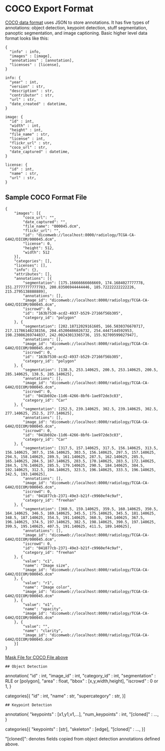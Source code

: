 # COCO Export Format

[COCO data format](http://cocodataset.org/#format-data) uses JSON to store annotations. It has five types of annotations: object detection, keypoint detection, stuff segmentation, panoptic segmentation, and image captioning. Basic higher level data format looks like this:
```
{
  "info" : info, 
  "images" : [image], 
  "annotations" : [annotation], 
  "licenses" : [license],
}

info: {
  "year" : int, 
  "version" : str, 
  "description" : str, 
  "contributor" : str, 
  "url" : str, 
  "date_created" : datetime,
}

image: {
  "id" : int, 
  "width" : int, 
  "height" : int, 
  "file_name" : str, 
  "license" : int, 
  "flickr_url" : str, 
  "coco_url" : str, 
  "date_captured" : datetime,
}

license: {
  "id" : int, 
  "name" : str, 
  "url" : str,
}
```
## Sample COCO Format File
```
{
	"images": [{
		"coco_url": "",
		"date_captured": "",
		"file_name": "000045.dcm",
		"flickr_url": "",
		"id": "dicomweb://localhost:8000/radiology/TCGA-CA-G4H2/DICOM/000045.dcm",
		"license": 0,
		"height": 512,
		"width": 512
	}],
	"categories": [],
	"licenses": [],
	"info": {},
	"attributes": [],
	"annotations": [{
		"segmentation": [175.16666666666669, 174.1684027777778, 151.27777777777783, 200.83506944444446, 185.72222222222226, 215.2795138888889],
		"annotations": [],
		"image_id": "dicomweb://localhost:8000/radiology/TCGA-CA-G4H2/DICOM/000045.dcm",
		"iscrowd": 0,
		"id": "163b7530-acd2-4937-b529-27166f56b305",
		"category_id": "polygon"
	}, {
		"segmentation": [202.18712029161605, 166.5030376670717, 217.11786148238156, 204.45200486026732, 254.4447144592953, 198.23086269744837, 242.00243013365736, 155.92709599027947],
		"annotations": [],
		"image_id": "dicomweb://localhost:8000/radiology/TCGA-CA-G4H2/DICOM/000045.dcm",
		"iscrowd": 0,
		"id": "163b7530-acd2-4937-b529-27166f56b305",
		"category_id": "polygon"
	}, {
		"segmentation": [138.5, 253.140625, 200.5, 253.140625, 200.5, 285.140625, 138.5, 285.140625],
		"annotations": [],
		"image_id": "dicomweb://localhost:8000/radiology/TCGA-CA-G4H2/DICOM/000045.dcm",
		"iscrowd": 0,
		"id": "041b692e-11d6-4266-8bf6-1ae972de3c83",
		"category_id": "Car"
	}, {
		"segmentation": [252.5, 239.140625, 302.5, 239.140625, 302.5, 277.140625, 252.5, 277.140625],
		"annotations": [],
		"image_id": "dicomweb://localhost:8000/radiology/TCGA-CA-G4H2/DICOM/000045.dcm",
		"iscrowd": 0,
		"id": "041b692e-11d6-4266-8bf6-1ae972de3c83",
		"category_id": "Car"
	}, {
		"segmentation": [317.5, 157.140625, 317.5, 156.140625, 313.5, 156.140625, 307.5, 156.140625, 303.5, 156.140625, 297.5, 157.140625, 294.5, 158.140625, 289.5, 161.140625, 287.5, 162.140625, 285.5, 165.140625, 284.5, 167.140625, 283.5, 170.140625, 283.5, 172.140625, 284.5, 176.140625, 285.5, 179.140625, 290.5, 184.140625, 304.5, 192.140625, 312.5, 194.140625, 323.5, 196.140625, 333.5, 196.140625, 342.5, 193.140625],
		"annotations": [],
		"image_id": "dicomweb://localhost:8000/radiology/TCGA-CA-G4H2/DICOM/000045.dcm",
		"iscrowd": 0,
		"id": "041877cb-2371-49e3-b21f-c9960ef4c9af",
		"category_id": "freehan"
	}, {
		"segmentation": [360.5, 159.140625, 359.5, 160.140625, 350.5, 164.140625, 346.5, 169.140625, 345.5, 175.140625, 345.5, 181.140625, 348.5, 187.140625, 354.5, 191.140625, 360.5, 194.140625, 367.5, 196.140625, 374.5, 197.140625, 382.5, 198.140625, 390.5, 197.140625, 399.5, 195.140625, 407.5, 191.140625, 411.5, 189.140625],
		"annotations": [],
		"image_id": "dicomweb://localhost:8000/radiology/TCGA-CA-G4H2/DICOM/000045.dcm",
		"iscrowd": 0,
		"id": "041877cb-2371-49e3-b21f-c9960ef4c9af",
		"category_id": "freehan"
	}, {
		"value": "c1",
		"name": "Image size",
		"image_id": "dicomweb://localhost:8000/radiology/TCGA-CA-G4H2/DICOM/000045.dcm"
	}, {
		"value": "r1",
		"name": "Image color",
		"image_id": "dicomweb://localhost:8000/radiology/TCGA-CA-G4H2/DICOM/000045.dcm"
	}, {
		"value": "o1",
		"name": "opacity",
		"image_id": "dicomweb://localhost:8000/radiology/TCGA-CA-G4H2/DICOM/000045.dcm"
	}, {
		"value": "",
		"name": "clarity",
		"image_id": "dicomweb://localhost:8000/radiology/TCGA-CA-G4H2/DICOM/000045.dcm"
	}]
}
```
[Mask File for COCO File above](..\..\assets\images\000045.png)

```
## Object Detection
```
annotation{
  "id" : int, 
  "image_id" : int, 
  "category_id" : int, 
  "segmentation" : RLE or [polygon], 
  "area" : float, 
  "bbox" : [x,y,width,height], 
  "iscrowd" : 0 or 1,
}

categories[{
  "id" : int, 
  "name" : str, 
  "supercategory" : str,
}]
```
## Keypoint Detection
```
annotation{
  "keypoints" : [x1,y1,v1,...], 
  "num_keypoints" : int, 
  "[cloned]" : ...,
}

categories[{
  "keypoints" : [str], 
  "skeleton" : [edge], 
  "[cloned]" : ...,
}]

"[cloned]": denotes fields copied from object detection annotations defined above.
```
